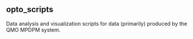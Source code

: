 ## opto_scripts
Data analysis and visualization scripts for data (primarily) produced by the QMO MPDPM system.

